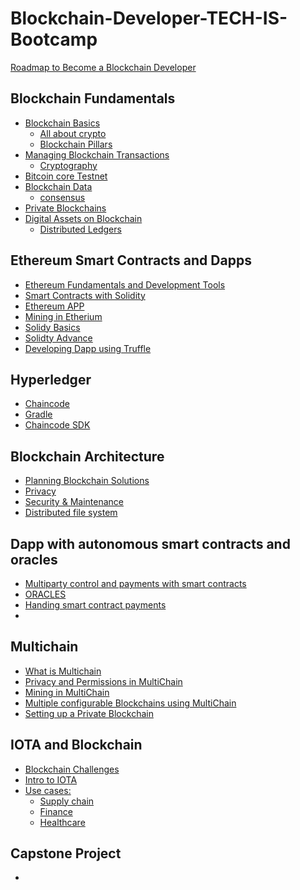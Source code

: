 # Blockchain-Developer-TECH-IS-Bootcamp

<a href="https://github.com/anshu109/Blockchain-Developer-TECH-IS-Bootcamp/blob/main/blockchain_roadmap.md"> Roadmap to Become a Blockchain Developer</a>

## Blockchain Fundamentals

- <a href="">Blockchain Basics</a>
  - <a href="https://github.com/anshu109/Blockchain-Developer-TECH-IS-Bootcamp/blob/main/All%20about%20crypto.md">All about crypto</a>
  - <a href="">Blockchain Pillars</a>
- <a href=""> Managing Blockchain Transactions</a>
    - <a href="">Cryptography</a>
- <a href="">Bitcoin core Testnet</a>
- <a href="">Blockchain Data</a>
  - <a href="">consensus</a>
- <a href="">Private Blockchains</a>
- <a href="">Digital Assets on Blockchain</a>
  - <a href="">Distributed Ledgers</a>

## Ethereum Smart Contracts and Dapps

- <a href="">Ethereum Fundamentals and Development Tools</a>
- <a href=""> Smart Contracts with Solidity</a>
- <a href="">Ethereum APP</a>
- <a href="">Mining in Etherium</a>
- <a href="">Solidy Basics</a>
- <a href="">Solidty Advance</a>
- <a href="">Developing Dapp using Truffle</a>

## Hyperledger

- <a href="">Chaincode</a>
- <a href="">Gradle</a>
- <a href="">Chaincode SDK</a>

## Blockchain Architecture

- <a href="">Planning Blockchain Solutions</a>
- <a href="">Privacy</a>
- <a href="">Security & Maintenance</a>
- <a href="">Distributed file system</a>

## Dapp with autonomous smart contracts and oracles

- <a href="">Multiparty control and payments with smart contracts</a>
- <a href=""> ORACLES</a>
- <a href="">Handing smart contract payments</a>
- 
## Multichain

- <a href="">What is Multichain</a>
- <a href="">Privacy and Permissions in MultiChain</a>
- <a href="">Mining in MultiChain</a>
- <a href="">Multiple configurable Blockchains using MultiChain</a>
- <a href="">Setting up a Private Blockchain</a>


## IOTA and Blockchain
- <a href="">Blockchain Challenges</a>
- <a href="">Intro to IOTA</a>
- <a href="">Use cases:</a>
  - <a href="">Supply chain</a>
  - <a href="">Finance</a>
  - <a href="">Healthcare</a>
## Capstone Project

- <a href=""></a>
